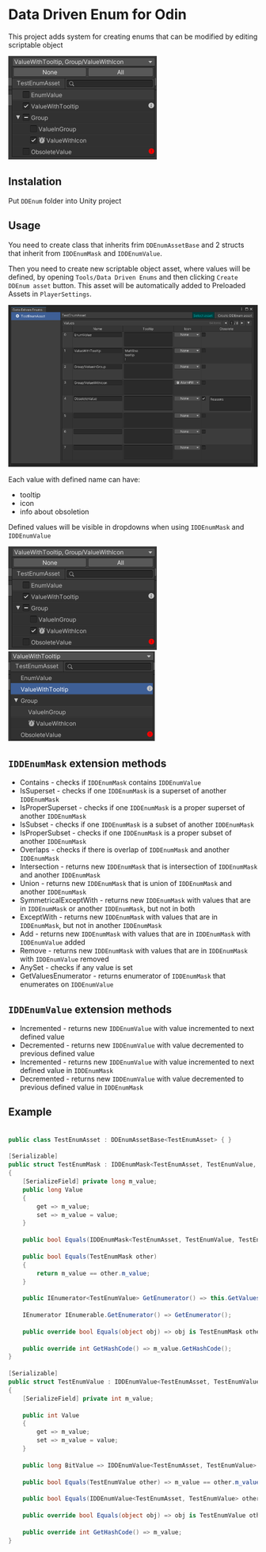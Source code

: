 # Data Driven Enum for Odin

This project adds system for creating enums that can be modified by editing scriptable object

![](Images/MaskDropdown.png)

## Instalation

Put `DDEnum` folder into Unity project

## Usage

You need to create class that inherits frim `DDEnumAssetBase` and 2 structs that inherit from `IDDEnumMask` and `IDDEnumValue`.

Then you need to create new scriptable object asset, where values will be defined, by opening `Tools/Data Driven Enums` and then clicking `Create DDEnum asset` button. This asset will be automatically added to Preloaded Assets in `PlayerSettings`.

![](Images/EnumWindow.PNG)

Each value with defined name can have:
- tooltip
- icon
- info about obsoletion

Defined values will be visible in dropdowns when using `IDDEnumMask` and `IDDEnumValue`

![](Images/MaskDropdown.png) ![](Images/ValueDropdown.png)

## `IDDEnumMask` extension methods

- Contains - checks if `IDDEnumMask` contains `IDDEnumValue`
- IsSuperset - checks if one `IDDEnumMask` is a superset of another `IDDEnumMask`
- IsProperSuperset - checks if one `IDDEnumMask` is a proper superset of another `IDDEnumMask`
- IsSubset - checks if one `IDDEnumMask` is a subset of another `IDDEnumMask`
- IsProperSubset - checks if one `IDDEnumMask` is a proper subset of another `IDDEnumMask`
- Overlaps - checks if there is overlap of `IDDEnumMask` and another `IDDEnumMask`
- Intersection - returns new `IDDEnumMask` that is intersection of `IDDEnumMask` and another `IDDEnumMask`
- Union - returns new `IDDEnumMask` that is union of `IDDEnumMask` and another `IDDEnumMask`
- SymmetricalExceptWith - returns new `IDDEnumMask` with values that are in `IDDEnumMask` or another `IDDEnumMask`, but not in both
- ExceptWith - returns new `IDDEnumMask` with values that are in `IDDEnumMask`, but not in another `IDDEnumMask`
- Add - returns new `IDDEnumMask` with values that are in `IDDEnumMask` with `IDDEnumValue` added
- Remove - returns new `IDDEnumMask` with values that are in `IDDEnumMask` with `IDDEnumValue` removed
- AnySet - checks if any value is set
- GetValuesEnumerator - returns enumerator of `IDDEnumMask` that enumerates on `IDDEnumValue`

## `IDDEnumValue` extension methods

- Incremented - returns new `IDDEnumValue` with value incremented to next defined value
- Decremented - returns new `IDDEnumValue` with value decremented to previous defined value
- Incremented - returns new `IDDEnumValue` with value incremented to next defined value in `IDDEnumMask`
- Decremented - returns new `IDDEnumValue` with value decremented to previous defined value in `IDDEnumMask`

## Example

``` cs

public class TestEnumAsset : DDEnumAssetBase<TestEnumAsset> { }

[Serializable]
public struct TestEnumMask : IDDEnumMask<TestEnumAsset, TestEnumValue, TestEnumMask>, IEquatable<TestEnumMask>
{
	[SerializeField] private long m_value;
	public long Value
	{
		get => m_value;
		set => m_value = value;
	}

	public bool Equals(IDDEnumMask<TestEnumAsset, TestEnumValue, TestEnumMask> other) => other != null && other.Value == m_value;

	public bool Equals(TestEnumMask other)
	{
		return m_value == other.m_value;
	}

	public IEnumerator<TestEnumValue> GetEnumerator() => this.GetValuesEnumerator();

	IEnumerator IEnumerable.GetEnumerator() => GetEnumerator();

	public override bool Equals(object obj) => obj is TestEnumMask other && Equals(other);

	public override int GetHashCode() => m_value.GetHashCode();
}

[Serializable]
public struct TestEnumValue : IDDEnumValue<TestEnumAsset, TestEnumValue>, IEquatable<TestEnumValue>
{
	[SerializeField] private int m_value;

	public int Value
	{
		get => m_value;
		set => m_value = value;
	}

	public long BitValue => IDDEnumValue<TestEnumAsset, TestEnumValue>.GetBitValue(this);

	public bool Equals(TestEnumValue other) => m_value == other.m_value;

	public bool Equals(IDDEnumValue<TestEnumAsset, TestEnumValue> other) => other != null && m_value == other.Value;

	public override bool Equals(object obj) => obj is TestEnumValue other && Equals(other);

	public override int GetHashCode() => m_value;
}


```
